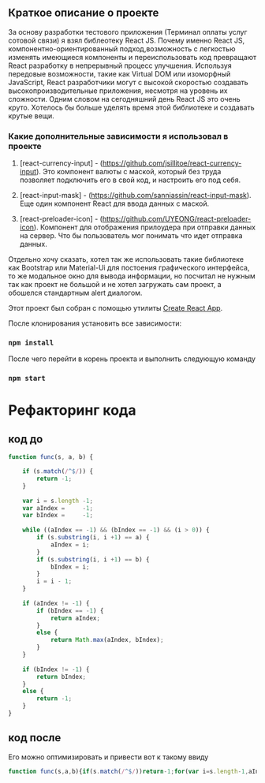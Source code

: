 ## Краткое описание о проекте
За основу разработки тестового приложения (Терминал оплаты услуг сотовой связи) я взял библеотеку React JS. Почему именно React JS, компонентно-ориентированный подход,возможность с легкостью изменять имеющиеся компоненты и переиспользовать код превращают React разработку в непрерывный процесс улучшения. Используя передовые возможности, такие как Virtual DOM или изоморфный JavaScript, React разработчики могут с высокой скоростью создавать высокопроизводительные приложения, несмотря на уровень их сложности. Одним словом на сегодняшний день React JS это очень круто. Хотелось бы больше уделять время этой библиотеке и создавать крутые вещи.

### Какие дополнительные зависимости я использовал в проекте
1) [react-currency-input] - (https://github.com/jsillitoe/react-currency-input). Это компонент валюты с маской, который без труда позволяет подключить его в свой код, и настроить его под себя.

2) [react-input-mask] - (https://github.com/sanniassin/react-input-mask). Еще один компонент React для ввода данных с маской.

2) [react-preloader-icon] - (https://github.com/UYEONG/react-preloader-icon). Компонент для отображения прилоудера при отправки данных на сервер. Что бы пользователь мог понимать что идет отправка данных.

Отдельно хочу сказать, хотел так же использовать такие библиотеке как Bootstrap или Material-Ui для постоения графического интерфейса, то же модальное окно для вывода информации, но посчитал не нужным так как проект не большой и не хотел загружать сам проект, а обошелся стандартным alert диалогом. 

Этот проект был собран с помощью утилиты [Create React App](https://github.com/facebookincubator/create-react-app).

После клонирования установить все зависимости: 

### `npm install`

После чего перейти в корень проекта и выполнить следующую команду

### `npm start`

# Рефакторинг кода

## код до

```javascript
function func(s, a, b) {

	if (s.match(/^$/)) {
		return -1;
	}
	
	var i = s.length -1;
	var aIndex =     -1;
	var bIndex =     -1;
	
	while ((aIndex == -1) && (bIndex == -1) && (i > 0)) {
	    if (s.substring(i, i +1) == a) {
	    	aIndex = i;
    	}
	    if (s.substring(i, i +1) == b) {
	    	bIndex = i;
    	}
	    i = i - 1;
	}
	
	if (aIndex != -1) {
	    if (bIndex == -1) {
	        return aIndex;
	    }
	    else {
	        return Math.max(aIndex, bIndex);
	    }
	}
	
	if (bIndex != -1) {
	    return bIndex;
	}
	else {
	    return -1;
	}
}
```

## код после

Его можно оптимизировать и привести вот к такому ввиду

```javascript
function func(s,a,b){if(s.match(/^$/))return-1;for(var i=s.length-1,aIndex=-1,bIndex=-1;-1==aIndex&&-1==bIndex&&i>0;)s.substring(i,i+1)==&&(aIndex=i),s.substring(i,i+1)==b&&(bIndex=i),i-=1;return-1!=aIndex?-1==bIndex?aIndex:Math.max(aIndex,bIndex):-1!=bIndex?bIndex:-1}
```